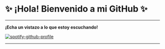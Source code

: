 # ✨ ¡Hola! Bienvenido a mi GitHub ✨

---

**¡Echa un vistazo a lo que estoy escuchando!**

[![spotify-github-profile](https://spotify-github-profile.vercel.app/api/view?uid=xuh9ejyfrm0dq54giczg4s7rj&cover_image=true&theme=default&show_offline=true&background_color=ffcc00&interchange=true&bar_color=ff0066&bar_color_cover=true)](https://spotify-github-profile.vercel.app/api/view?uid=xuh9ejyfrm0dq54giczg4s7rj&redirect=true)

---
